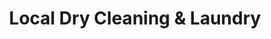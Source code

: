 ---
title: "Local Dry Cleaning & Laundry"
url: /kerrville/local-dry-cleaning-und-laundry/
shop: Wäscherei
---